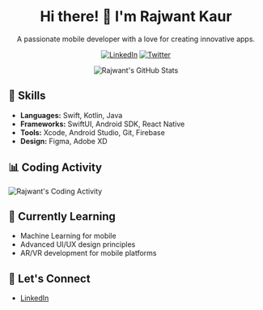 <h1 align="center">Hi there! 👋 I'm Rajwant Kaur</h1>
<p align="center">A passionate mobile developer with a love for creating innovative apps.</p>

<p align="center">
  <a href="https://www.linkedin.com/in/rajwant-kaur/"><img src="https://img.shields.io/badge/LinkedIn-rajwant--kaur-blue" alt="LinkedIn"></a>
  <a href="https://twitter.com/rajwant_kaur"><img src="https://img.shields.io/twitter/follow/rajwant_kaur?style=social" alt="Twitter"></a>
</p>

<p align="center">
  <img src="https://github-readme-stats.vercel.app/api?username=rajwantkaur27&show_icons=true&theme=radical" alt="Rajwant's GitHub Stats">
</p>

## 🚀 Skills
- **Languages:** Swift, Kotlin, Java
- **Frameworks:** SwiftUI, Android SDK, React Native
- **Tools:** Xcode, Android Studio, Git, Firebase
- **Design:** Figma, Adobe XD

## 📊 Coding Activity
![Rajwant's Coding Activity](https://github-readme-stats.vercel.app/api/wakatime?username=rajwantkaur27&layout=compact)


## 🌱 Currently Learning
- Machine Learning for mobile
- Advanced UI/UX design principles
- AR/VR development for mobile platforms

## 💬 Let's Connect
- [LinkedIn](www.linkedin.com/in/rajwant-sandhu-64611a2b3)

